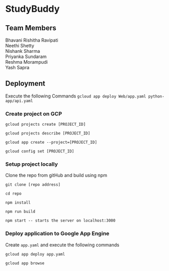 # StudyBuddy

## Team Members
Bhavani Rishitha Ravipati <br>
Neethi Shetty <br>
Nishank Sharma <br>
Priyanka Sundaram <br>
Reshma Morampudi <br>
Yash Sapra <br>

## Deployment 
Execute the following Commands 
`gcloud app deploy Web/app.yaml python-app/api.yaml`

### Create project on GCP 
```
gcloud projects create [PROJECT_ID]

gcloud projects describe [PROJECT_ID]

gcloud app create --project=[PROJECT_ID]

gcloud config set [PROJECT_ID] 
```

### Setup project locally
Clone the repo from gitHub and build using npm 
```
git clone [repo address]

cd repo 

npm install

npm run build 

npm start -- starts the server on localhost:3000
````

### Deploy application to Google App Engine 

Create `app.yaml` and execute the following commands 
```
gcloud app deploy app.yaml

gcloud app browse 
```
